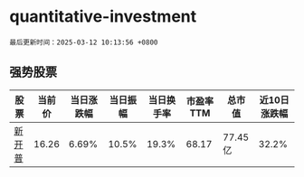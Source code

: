 # quantitative-investment

`最后更新时间：2025-03-12 10:13:56 +0800`

## 强势股票

|股票|当前价|当日涨跌幅|当日振幅|当日换手率|市盈率TTM|总市值|近10日涨跌幅|
|----|----|----|----|----|----|----|----|
|[新开普](https://xueqiu.com/S/SZ300248)|16.26|6.69%|10.5%|19.3%|68.17|77.45亿|32.2%|

